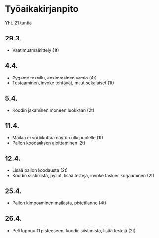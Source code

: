 # Työaikakirjanpito

Yht. 21 tuntia

## 29.3.
- Vaatimusmäärittely (1t)

## 4.4.
- Pygame testailu, ensimmäinen versio (4t)
- Testaaminen, invoke tehtävät, muut sekalaiset (1t)

## 5.4.
- Koodin jakaminen moneen luokkaan (2t)

## 11.4.
- Mailaa ei voi liikuttaa näytön ulkopuolelle (1t)
- Pallon koodauksen aloittaminen (2t)

## 12.4.
- Lisää pallon koodausta (2t)
- Koodin siistimistä, pylint, lisää testejä, invoke taskien korjaaminen (2t)

## 25.4.
- Pallon kimpoaminen mailasta, pistetilanne (4t)

## 26.4.
- Peli loppuu 11 pisteeseen, koodin siistimistä, lisää testejä (2t)
